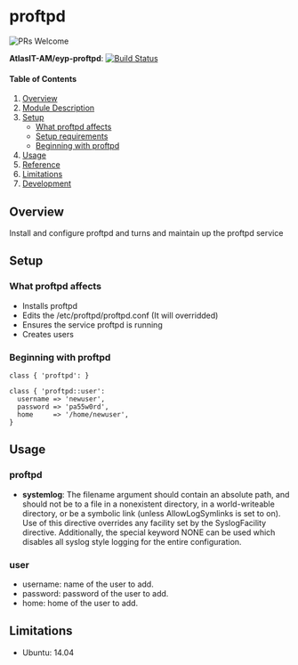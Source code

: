 # proftpd

![PRs Welcome](https://img.shields.io/badge/PRs-welcome-brightgreen.svg)

**AtlasIT-AM/eyp-proftpd**: [![Build Status](https://travis-ci.org/AtlasIT-AM/eyp-proftpd.png?branch=master)](https://travis-ci.org/AtlasIT-AM/eyp-proftpd)

#### Table of Contents

1. [Overview](#overview)
2. [Module Description](#module-description)
3. [Setup](#setup)
    * [What proftpd affects](#what-proftpd-affects)
    * [Setup requirements](#setup-requirements)
    * [Beginning with proftpd](#beginning-with-proftpd)
4. [Usage](#usage)
5. [Reference](#reference)
5. [Limitations](#limitations)
6. [Development](#development)

## Overview

Install and configure proftpd and turns and maintain up the proftpd service

## Setup

### What proftpd affects

* Installs proftpd
* Edits the /etc/proftpd/proftpd.conf (It will overridded)
* Ensures the service proftpd is running
* Creates users

### Beginning with proftpd

```puppet
class { 'proftpd': }

class { 'proftpd::user':
  username => 'newuser',
  password => 'pa55w0rd',
  home     => '/home/newuser',
}
```

## Usage

### proftpd

* **systemlog**: The filename argument should contain an absolute path, and should not be to a file in a nonexistent directory, in a world-writeable directory, or be a symbolic link (unless AllowLogSymlinks is set to on). Use of this directive overrides any facility set by the SyslogFacility directive. Additionally, the special keyword NONE can be used which disables all syslog style logging for the entire configuration.

### user
* username: name of the user to add.
* password: password of the user to add.
* home: home of the user to add.

## Limitations

* Ubuntu: 14.04

